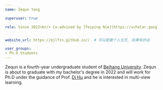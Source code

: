 ```yaml
---
name: Zequn Yang

superuser: true

role: Since 2022<br/> Co-advised by [Feiping Nie](https://scholar.google.com/citations?user=2oB4nAIAAAAJ&hl=en)


website_url: https://bjlfzs.github.io//  # 可以配置个人主页, 如果有的话

user_groups:
- Ph.D Students
---
```

Zequn is a fourth-year undergraduate student of [Beihang University](https://www.buaa.edu.cn/index.htm). Zequn is about to graduate with my bachelor's degree in 2022 and will work for Ph.D under the guidance of Prof. [Di Hu](https://dtaoo.github.io/) and he is interested in multi-view learning.